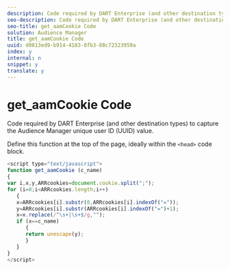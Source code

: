 ```yaml
---
description: Code required by DART Enterprise (and other destination types) to capture the Audience Manager unique user ID (UUID) value.
seo-description: Code required by DART Enterprise (and other destination types) to capture the Audience Manager unique user ID (UUID) value.
seo-title: get_aamCookie Code
solution: Audience Manager
title: get_aamCookie Code
uuid: d0813ed9-b914-4183-8fb3-88c72323959a
index: y
internal: n
snippet: y
translate: y
---
```


# get_aamCookie Code

Code required by DART Enterprise (and other destination types) to capture the Audience Manager unique user ID (UUID) value.

 Define this function at the top of the page, ideally within the `<head>` code block.

<!-- r_aam_de_cookie.xml -->

```js
<script type="text/javascript"> 
function get_aamCookie (c_name) 
{ 
var i,x,y,ARRcookies=document.cookie.split(";"); 
for (i=0;i<ARRcookies.length;i++) 
   { 
   x=ARRcookies[i].substr(0,ARRcookies[i].indexOf("=")); 
   y=ARRcookies[i].substr(ARRcookies[i].indexOf("=")+1); 
   x=x.replace(/^\s+|\s+$/g,""); 
   if (x==c_name) 
      { 
      return unescape(y); 
      } 
   } 
} 
</script>
```

